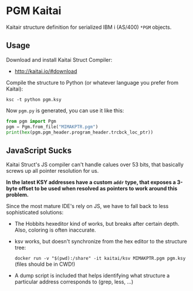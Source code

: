 PGM Kaitai
==========

Kaitair structure definition for serialized IBM i (AS/400) `*PGM` objects.

Usage
-----

Download and install Kaitai Struct Compiler:

- http://kaitai.io/#download

Compile the structure to Python (or whatever language you prefer from Kaitai):

```
ksc -t python pgm.ksy
```

Now `pgm.py` is generated, you can use it like this:

```py
from pgm import Pgm
pgm = Pgm.from_file("MIMAKPTR.pgm")
print(hex(pgm.pgm_header.program_header.trcbck_loc_ptr))
```

JavaScript Sucks
----------------

Kaitai Struct's JS compiler can't handle calues over 53 bits, that basically screws up all pointer resolution for us. 

**In the latest KSY addresses have a custom `addr` type, that exposes a 3-byte offset to be used when resolved as 
pointers to work around this problem.**

Since the most mature IDE's rely on JS, we have to fall back to less sophisticated solutions:

- The Hobbits hexeditor kind of works, but breaks after certain depth. Also, coloring is often inaccurate.
- ksv works, but doesn't synchronize from the hex editor to the structure tree:

    `docker run -v "$(pwd):/share" -it kaitai/ksv MIMAKPTR.pgm pgm.ksy` (files should be in CWD!)
- A dump script is included that helps identifying what structure a particular address corresponds to (grep, less, ...)

